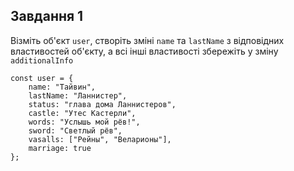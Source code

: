 ## Завдання 1

Візміть об'єкт `user`, створіть зміні `name` та `lastName` з відповідних властивостей 
об'єкту, а всі інші властивості збережіть у зміну `additionalInfo`
```
const user = {
    name: "Тайвин",
    lastName: "Ланнистер",
    status: "глава дома Ланнистеров",
    castle: "Утес Кастерли",
    words: "Услышь мой рёв!",
    sword: "Светлый рёв",
    vasalls: ["Рейны", "Веларионы"],
    marriage: true
};
```



